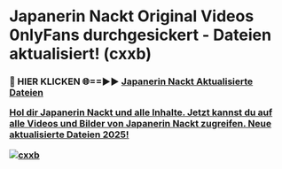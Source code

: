 # Japanerin Nackt Original Videos 0nlyFans durchgesickert - Dateien aktualisiert! (cxxb)

<h3>🔴 HIER KLICKEN 🌐==►► <a href="https://tinyurl.com/h6vf6nb8" rel="nofollow">Japanerin Nackt Aktualisierte Dateien

Hol dir Japanerin Nackt und alle Inhalte. Jetzt kannst du auf alle Videos und Bilder von Japanerin Nackt zugreifen. Neue aktualisierte Dateien 2025!

[![cxxb](https://i.imgur.com/sD4kR3V.gif)](https://tinyurl.com/h6vf6nb8)
